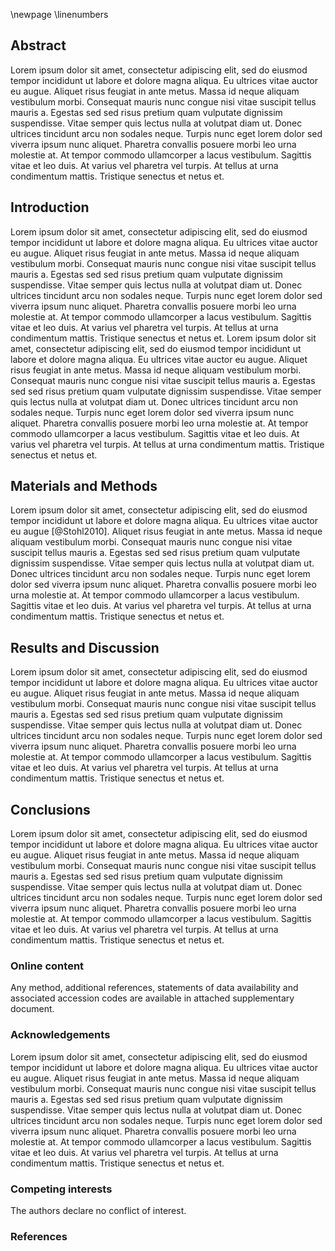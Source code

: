 \newpage
\linenumbers

## Abstract

Lorem ipsum dolor sit amet, consectetur adipiscing elit, sed do eiusmod tempor incididunt ut labore et dolore magna aliqua. Eu ultrices vitae auctor eu augue. Aliquet risus feugiat in ante metus. Massa id neque aliquam vestibulum morbi. Consequat mauris nunc congue nisi vitae suscipit tellus mauris a. Egestas sed sed risus pretium quam vulputate dignissim suspendisse. Vitae semper quis lectus nulla at volutpat diam ut. Donec ultrices tincidunt arcu non sodales neque. Turpis nunc eget lorem dolor sed viverra ipsum nunc aliquet. Pharetra convallis posuere morbi leo urna molestie at. At tempor commodo ullamcorper a lacus vestibulum. Sagittis vitae et leo duis. At varius vel pharetra vel turpis. At tellus at urna condimentum mattis. Tristique senectus et netus et.

## Introduction

Lorem ipsum dolor sit amet, consectetur adipiscing elit, sed do eiusmod tempor incididunt ut labore et dolore magna aliqua. Eu ultrices vitae auctor eu augue. Aliquet risus feugiat in ante metus. Massa id neque aliquam vestibulum morbi. Consequat mauris nunc congue nisi vitae suscipit tellus mauris a. Egestas sed sed risus pretium quam vulputate dignissim suspendisse. Vitae semper quis lectus nulla at volutpat diam ut. Donec ultrices tincidunt arcu non sodales neque. Turpis nunc eget lorem dolor sed viverra ipsum nunc aliquet. Pharetra convallis posuere morbi leo urna molestie at. At tempor commodo ullamcorper a lacus vestibulum. Sagittis vitae et leo duis. At varius vel pharetra vel turpis. At tellus at urna condimentum mattis. Tristique senectus et netus et.
Lorem ipsum dolor sit amet, consectetur adipiscing elit, sed do eiusmod tempor incididunt ut labore et dolore magna aliqua. Eu ultrices vitae auctor eu augue. Aliquet risus feugiat in ante metus. Massa id neque aliquam vestibulum morbi. Consequat mauris nunc congue nisi vitae suscipit tellus mauris a. Egestas sed sed risus pretium quam vulputate dignissim suspendisse. Vitae semper quis lectus nulla at volutpat diam ut. Donec ultrices tincidunt arcu non sodales neque. Turpis nunc eget lorem dolor sed viverra ipsum nunc aliquet. Pharetra convallis posuere morbi leo urna molestie at. At tempor commodo ullamcorper a lacus vestibulum. Sagittis vitae et leo duis. At varius vel pharetra vel turpis. At tellus at urna condimentum mattis. Tristique senectus et netus et.


## Materials and Methods

Lorem ipsum dolor sit amet, consectetur adipiscing elit, sed do eiusmod tempor incididunt ut labore et dolore magna aliqua. Eu ultrices vitae auctor eu augue [@Stohl2010]. Aliquet risus feugiat in ante metus. Massa id neque aliquam vestibulum morbi. Consequat mauris nunc congue nisi vitae suscipit tellus mauris a. Egestas sed sed risus pretium quam vulputate dignissim suspendisse. Vitae semper quis lectus nulla at volutpat diam ut. Donec ultrices tincidunt arcu non sodales neque. Turpis nunc eget lorem dolor sed viverra ipsum nunc aliquet. Pharetra convallis posuere morbi leo urna molestie at. At tempor commodo ullamcorper a lacus vestibulum. Sagittis vitae et leo duis. At varius vel pharetra vel turpis. At tellus at urna condimentum mattis. Tristique senectus et netus et.

## Results and Discussion

Lorem ipsum dolor sit amet, consectetur adipiscing elit, sed do eiusmod tempor incididunt ut labore et dolore magna aliqua. Eu ultrices vitae auctor eu augue. Aliquet risus feugiat in ante metus. Massa id neque aliquam vestibulum morbi. Consequat mauris nunc congue nisi vitae suscipit tellus mauris a. Egestas sed sed risus pretium quam vulputate dignissim suspendisse. Vitae semper quis lectus nulla at volutpat diam ut. Donec ultrices tincidunt arcu non sodales neque. Turpis nunc eget lorem dolor sed viverra ipsum nunc aliquet. Pharetra convallis posuere morbi leo urna molestie at. At tempor commodo ullamcorper a lacus vestibulum. Sagittis vitae et leo duis. At varius vel pharetra vel turpis. At tellus at urna condimentum mattis. Tristique senectus et netus et.

## Conclusions

Lorem ipsum dolor sit amet, consectetur adipiscing elit, sed do eiusmod tempor incididunt ut labore et dolore magna aliqua. Eu ultrices vitae auctor eu augue. Aliquet risus feugiat in ante metus. Massa id neque aliquam vestibulum morbi. Consequat mauris nunc congue nisi vitae suscipit tellus mauris a. Egestas sed sed risus pretium quam vulputate dignissim suspendisse. Vitae semper quis lectus nulla at volutpat diam ut. Donec ultrices tincidunt arcu non sodales neque. Turpis nunc eget lorem dolor sed viverra ipsum nunc aliquet. Pharetra convallis posuere morbi leo urna molestie at. At tempor commodo ullamcorper a lacus vestibulum. Sagittis vitae et leo duis. At varius vel pharetra vel turpis. At tellus at urna condimentum mattis. Tristique senectus et netus et.

### Online content

Any method, additional references, statements of data availability and associated accession codes are available in attached supplementary document.

### Acknowledgements

Lorem ipsum dolor sit amet, consectetur adipiscing elit, sed do eiusmod tempor incididunt ut labore et dolore magna aliqua. Eu ultrices vitae auctor eu augue. Aliquet risus feugiat in ante metus. Massa id neque aliquam vestibulum morbi. Consequat mauris nunc congue nisi vitae suscipit tellus mauris a. Egestas sed sed risus pretium quam vulputate dignissim suspendisse. Vitae semper quis lectus nulla at volutpat diam ut. Donec ultrices tincidunt arcu non sodales neque. Turpis nunc eget lorem dolor sed viverra ipsum nunc aliquet. Pharetra convallis posuere morbi leo urna molestie at. At tempor commodo ullamcorper a lacus vestibulum. Sagittis vitae et leo duis. At varius vel pharetra vel turpis. At tellus at urna condimentum mattis. Tristique senectus et netus et.

### Competing interests

The authors declare no conflict of interest.

### References

